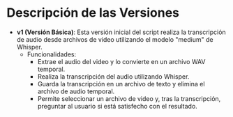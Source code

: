 # Descripción de las Versiones

- **v1 (Versión Básica)**: Esta versión inicial del script realiza la transcripción de audio desde archivos de video utilizando el modelo "medium" de Whisper. 
  - Funcionalidades:
    - Extrae el audio del video y lo convierte en un archivo WAV temporal.
    - Realiza la transcripción del audio utilizando Whisper.
    - Guarda la transcripción en un archivo de texto y elimina el archivo de audio temporal.
    - Permite seleccionar un archivo de video y, tras la transcripción, preguntar al usuario si está satisfecho con el resultado.

